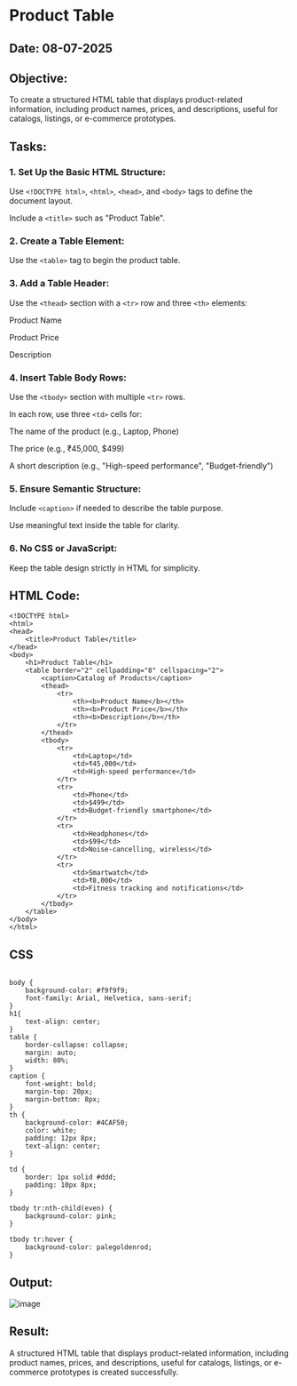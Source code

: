 # Product Table
## Date: 08-07-2025
## Objective:

To create a structured HTML table that displays product-related information, including product names, prices, and descriptions, useful for catalogs, listings, or e-commerce prototypes.

## Tasks:

### 1. Set Up the Basic HTML Structure:

Use ```<!DOCTYPE html>```, ```<html>```, ```<head>```, and ```<body>``` tags to define the document layout.

Include a ```<title>``` such as "Product Table".

### 2. Create a Table Element:

Use the ```<table>``` tag to begin the product table.

### 3. Add a Table Header:

Use the ```<thead>``` section with a ```<tr>``` row and three ```<th>``` elements:

Product Name

Product Price

Description

### 4. Insert Table Body Rows:

Use the ```<tbody>``` section with multiple ```<tr>``` rows.

In each row, use three ```<td>``` cells for:

The name of the product (e.g., Laptop, Phone)

The price (e.g., ₹45,000, $499)

A short description (e.g., "High-speed performance", "Budget-friendly")

### 5. Ensure Semantic Structure:

Include ```<caption>``` if needed to describe the table purpose.

Use meaningful text inside the table for clarity.

### 6. No CSS or JavaScript:

Keep the table design strictly in HTML for simplicity.
## HTML Code:
```
<!DOCTYPE html>
<html>
<head>
    <title>Product Table</title>
</head>
<body>
    <h1>Product Table</h1>
    <table border="2" cellpadding="8" cellspacing="2">
        <caption>Catalog of Products</caption>
        <thead>
            <tr>
                <th><b>Product Name</b></th>
                <th><b>Product Price</b></th>
                <th><b>Description</b></th>
            </tr>
        </thead>
        <tbody>
            <tr>
                <td>Laptop</td>
                <td>₹45,000</td>
                <td>High-speed performance</td>
            </tr>
            <tr>
                <td>Phone</td>
                <td>$499</td>
                <td>Budget-friendly smartphone</td>
            </tr>
            <tr>
                <td>Headphones</td>
                <td>$99</td>
                <td>Noise-cancelling, wireless</td>
            </tr>
            <tr>
                <td>Smartwatch</td>
                <td>₹8,000</td>
                <td>Fitness tracking and notifications</td>
            </tr>
        </tbody>
    </table>
</body>
</html> 
```
## CSS
```

body {
    background-color: #f9f9f9;
    font-family: Arial, Helvetica, sans-serif;
}
h1{
    text-align: center;
}
table {
    border-collapse: collapse;
    margin: auto;
    width: 80%;
}
caption {
    font-weight: bold;
    margin-top: 20px;
    margin-bottom: 8px;
}
th {
    background-color: #4CAF50;
    color: white;
    padding: 12px 8px;
    text-align: center;
}

td {
    border: 1px solid #ddd;
    padding: 10px 8px;
}

tbody tr:nth-child(even) {
    background-color: pink;
}

tbody tr:hover {
    background-color: palegoldenrod;
}

```
## Output:
![image](https://github.com/user-attachments/assets/2c936775-24d4-41c0-b058-dde782549352)


## Result:
A structured HTML table that displays product-related information, including product names, prices, and descriptions, useful for catalogs, listings, or e-commerce prototypes is created successfully.

